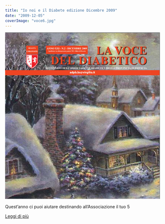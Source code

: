 ```yaml
---
title: "Io noi e il Diabete edizione Dicembre 2009"
date: "2009-12-05"
coverImage: "voce6.jpg"
---
```


![](images/voce6.jpg)

Quest’anno ci puoi aiutare destinando all’Associazione il tuo 5

<div class="link-box"><a href="{{ base_url }}/la-nostra-associazione/la-mission-dellassociazione" class="theme-btn btn-style-two"><span class="btn-title">Leggi di più</span></a></div>

<!-- \[vc\_row equal\_height="yes" content\_placement="middle" css=".vc\_custom\_1560783934700{margin-right: 0px !important;margin-left: 0px !important;background-color: #f4f4f4 !important;}"\]\[vc\_column css=".vc\_custom\_1560781514067{padding-top: 30px !important;padding-right: 30px !important;padding-bottom: 30px !important;padding-left: 30px !important;}" offset="vc\_col-lg-4 vc\_col-md-5 vc\_col-xs-12"\]\[ultimate\_heading main\_heading="Io noi e il Diabete edizione Dicembre 2009" heading\_tag="h3" alignment="left" sub\_heading\_font\_size="desktop:20px;" sub\_heading\_line\_height="desktop:30px;" el\_class="accent-subtitle-color" main\_heading\_font\_size="desktop:30px;" main\_heading\_line\_height="desktop:40px;" sub\_heading\_margin="margin-bottom:20px;" main\_heading\_style="font-weight:bold;" main\_heading\_margin="margin-bottom:5px;"\]La voce del dibetico\[/ultimate\_heading\]\[vc\_column\_text css=".vc\_custom\_1572960836213{padding-bottom: 20px !important;}"\]CARI LETTORI,

è un grande onore essere stata chiamata a rappresentare la nostra Associazione, direi una “Grande Associazione”, che per merito di persone come il compianto Sig. Gramegna, il Sig. Efrem Panelli ed il nostro Presidente onorario Sig. Giuseppe Bonardi, ha ottenuto stima e considerazione, e che da circa 30 anni continua la sua opera di sostegno a tutti i diabetici che lo richiedono. Terrò sempre presente il loro esempio di dedizione e di impegno e sono sicura che nei momenti più difficili questo mi aiuterà ad affrontarli meglio. Il compito affidatomi non è di lieve entità, ma sono certa che con l’aiuto continuo dei nostri volontari e di tutto il Direttivo sapremo risolvere i problemi che si presenteranno. Cercheremo di far conoscere le nostre difficoltà a tutti coloro che ci potranno aiutare nella cura di questa patologia e cercheremo soprattutto di portare avanti i programmi che ci siamo prefissati. Programmi che come negli anni scorsi sono stati di grande impegno, ma anche di grande soddisfazione nel vederli realizzati. Oltre all’Assemblea annuale che si terrà il 6 Marzo 2010, alle Giornate della Farmacia che si terranno a fine marzo a Montichiari, al corso per Giovani Diabetici, alla Giornata Mondiale del Diabete, ai corsi di sensibilizzazione nelle scuole, ci auguriamo di poter aprire una nuova Sezione presso l’ospedale di Gavardo, affinché anche i diabetici di quella parte del lago di Garda e della Valsabbia abbiano un punto di riferimento e non si sentano mai soli. Come avrete notato i programmi sono abbastanza congrui ed il lavoro da svolgere esige molta forza di volontà da parte di tutti noi. E’ per questo che invito chi ha un po’ di tempo libero a venire in Associazione, anche solo per un saluto e per dimostrare fiducia nei nostri confronti. Vi aspetto. Siamo prossimi alle Festività ed è con tutto il cuore che invio, unitamente a tutto il Direttivo, a Voi tutti, ai Medici, Infermieri e a tutti coloro che ci seguono nella cura della nostra malattia i miei più sinceri auguri.

**Un cordiale saluto**

#### Il Presidente Edelweiss Ceccardi

\[/vc\_column\_text\]\[vc\_row\_inner\]\[vc\_column\_inner\]\[vc\_column\_text\]

#### [View](http://198.211.122.197/diabetwp/wordpress/wp-content/uploads/2019/11/La-Voce-dicembre-2009.pdf) | [Download](http://198.211.122.197/diabetwp/wordpress/wp-content/uploads/2019/11/La-Voce-dicembre-2009.pdf)

\[/vc\_column\_text\]\[/vc\_column\_inner\]\[/vc\_row\_inner\]\[/vc\_column\]\[vc\_column css=".vc\_custom\_1572962885241{padding-top: 35% !important;padding-bottom: 35% !important;background-image: url(http://198.211.122.197/diabetwp/wordpress/wp-content/uploads/2019/11/voce6.jpg?id=2283) !important;background-position: center !important;background-repeat: no-repeat !important;background-size: cover !important;}" offset="vc\_col-lg-8 vc\_col-md-7 vc\_col-xs-12"\]\[/vc\_column\]\[/vc\_row\] -->

